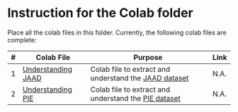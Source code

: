 # Instruction for the Colab folder

Place all the colab files in this folder. Currently, the following colab files are complete:

| # | Colab File | Purpose | Link |
|---|------------|---------|------|
| 1 | [Understanding JAAD](https://github.com/sourabbapusridhar/master-thesis/blob/development/colab/understanding_jaad.ipynb) |  Colab file to extract and understand the [JAAD dataset](http://data.nvision2.eecs.yorku.ca/JAAD_dataset/) | N.A. |
| 2 | [Understanding PIE](https://github.com/sourabbapusridhar/master-thesis/blob/development/colab/understanding_pie.ipynb) | Colab file to extract and understand the [PIE dataset](https://data.nvision2.eecs.yorku.ca/PIE_dataset/) | N.A. |
